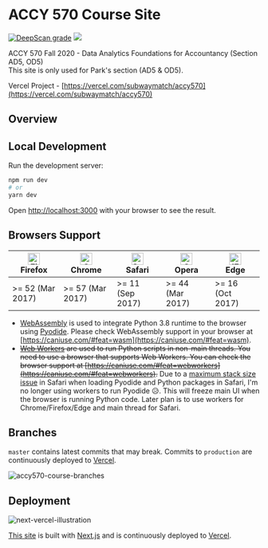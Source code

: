 # ACCY 570 Course Site

<a href="https://deepscan.io/dashboard#view=project&tid=10181&pid=13441&bid=226261"><img src="https://deepscan.io/api/teams/10181/projects/13441/branches/226261/badge/grade.svg" alt="DeepScan grade"></a>
<a href="https://www.codacy.com/manual/subwaymatch/accy570-course-site?utm_source=github.com&amp;utm_medium=referral&amp;utm_content=subwaymatch/accy570-course-site&amp;utm_campaign=Badge_Grade"><img src="https://app.codacy.com/project/badge/Grade/3d567c86733347cd91477a4191859cb7"/></a>

ACCY 570 Fall 2020 - Data Analytics Foundations for Accountancy (Section AD5, OD5)<br />
This site is only used for Park's section (AD5 & OD5).

Vercel Project - [https://vercel.com/subwaymatch/accy570](https://vercel.com/subwaymatch/accy570)

## Overview



## Local Development

Run the development server:

```bash
npm run dev
# or
yarn dev
```

Open [http://localhost:3000](http://localhost:3000) with your browser to see the result.


## Browsers Support

| [<img src="https://raw.githubusercontent.com/alrra/browser-logos/master/src/firefox/firefox_48x48.png" alt="Firefox" width="24px" height="24px" />](http://godban.github.io/browsers-support-badges/)<br/>Firefox | [<img src="https://raw.githubusercontent.com/alrra/browser-logos/master/src/chrome/chrome_48x48.png" alt="Chrome" width="24px" height="24px" />](http://godban.github.io/browsers-support-badges/)<br/>Chrome | [<img src="https://raw.githubusercontent.com/alrra/browser-logos/master/src/safari/safari_48x48.png" alt="Safari" width="24px" height="24px" />](http://godban.github.io/browsers-support-badges/)<br/>Safari | [<img src="https://raw.githubusercontent.com/alrra/browser-logos/master/src/opera/opera_48x48.png" alt="Opera" width="24px" height="24px" />](http://godban.github.io/browsers-support-badges/)<br/>Opera | [<img src="https://raw.githubusercontent.com/alrra/browser-logos/master/src/edge/edge_48x48.png" alt="IE / Edge" width="24px" height="24px" />](http://godban.github.io/browsers-support-badges/)<br/>Edge |
| ----------------------------------------------------------------------------------------------------------------------------------------------------------------------------------------------------------------- | ------------------------------------------------------------------------------------------------------------------------------------------------------------------------------------------------------------- | ------------------------------------------------------------------------------------------------------------------------------------------------------------------------------------------------------------- | --------------------------------------------------------------------------------------------------------------------------------------------------------------------------------------------------------- | ---------------------------------------------------------------------------------------------------------------------------------------------------------------------------------------------------------- |
| >= 52 (Mar 2017)                                                                                                                                                                                                  | >= 57 (Mar 2017)                                                                                                                                                                                              | >= 11 (Sep 2017)                                                                                                                                                                                              | >= 44 (Mar 2017)                                                                                                                                                                                          | >= 16 (Oct 2017)                                                                                                                                                                                           |

- [WebAssembly](https://webassembly.org/) is used to integrate Python 3.8 runtime to the browser using [Pyodide](https://github.com/iodide-project/pyodide). Please check WebAssembly support in your browser at [https://caniuse.com/#feat=wasm](https://caniuse.com/#feat=wasm).
- ~~[Web Workers](https://developer.mozilla.org/en-US/docs/Web/API/Web_Workers_API/Using_web_workers) are used to run Python scripts in non-main threads. You need to use a browser that supports Web Workers. You can check the browser support at [https://caniuse.com/#feat=webworkers](https://caniuse.com/#feat=webworkers).~~ Due to a [maximum stack size issue](https://github.com/iodide-project/pyodide/issues/441) in Safari when loading Pyodide and Python packages in Safari, I'm no longer using workers to run Pyodide :disappointed_relieved:. This will freeze main UI when the browser is running Python code. Later plan is to use workers for Chrome/Firefox/Edge and main thread for Safari.

## Branches

`master` contains latest commits that may break. Commits to `production` are continuously deployed to [Vercel](https://vercel.com/).

![accy570-course-branches](https://user-images.githubusercontent.com/1064036/91170497-98bd8580-e69e-11ea-9af7-f04700039d2c.png)

## Deployment

![next-vercel-illustration](https://user-images.githubusercontent.com/1064036/89702608-860a2900-d908-11ea-83ad-aa228b4322ae.jpg)

[This site](https://accy570.org) is built with [Next.js](https://nextjs.org/) and is continuously deployed to [Vercel](https://vercel.com/).
